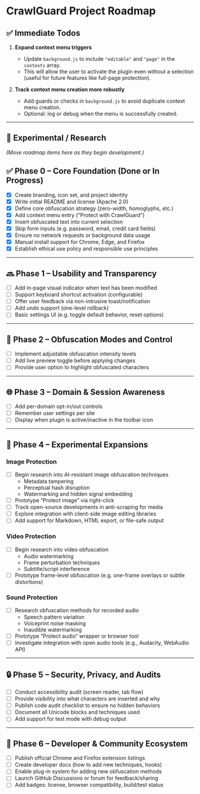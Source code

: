 # CrawlGuard Project Roadmap

## ✅ Immediate Todos

1. **Expand context menu triggers**
   - Update `background.js` to include `"editable"` and `"page"` in the `contexts` array.
   - This will allow the user to activate the plugin even without a selection (useful for future features like full-page protection).

2. **Track context menu creation more robustly**
   - Add guards or checks in `background.js` to avoid duplicate context menu creation.
   - Optional: log or debug when the menu is successfully created.

---

## 🧪 Experimental / Research

*(Move roadmap items here as they begin development.)*


## ✅ Phase 0 – Core Foundation (Done or In Progress)
- [x] Create branding, icon set, and project identity  
- [x] Write initial README and license (Apache 2.0)  
- [x] Define core obfuscation strategy (zero-width, homoglyphs, etc.)  
- [x] Add context menu entry ("Protect with CrawlGuard")  
- [x] Insert obfuscated text into current selection  
- [x] Skip form inputs (e.g. password, email, credit card fields)  
- [x] Ensure no network requests or background data usage  
- [x] Manual install support for Chrome, Edge, and Firefox  
- [x] Establish ethical use policy and responsible use principles  

---

## 🔜 Phase 1 – Usability and Transparency
- [ ] Add in-page visual indicator when text has been modified  
- [ ] Support keyboard shortcut activation (configurable)  
- [ ] Offer user feedback via non-intrusive toast/notification  
- [ ] Add undo support (one-level rollback)  
- [ ] Basic settings UI (e.g. toggle default behavior, reset options)  

---

## 🚧 Phase 2 – Obfuscation Modes and Control
- [ ] Implement adjustable obfuscation intensity levels  
- [ ] Add live preview toggle before applying changes  
- [ ] Provide user option to highlight obfuscated characters  

---

## 🌐 Phase 3 – Domain & Session Awareness
- [ ] Add per-domain opt-in/out controls  
- [ ] Remember user settings per site  
- [ ] Display when plugin is active/inactive in the toolbar icon  

---

## 🧪 Phase 4 – Experimental Expansions

### Image Protection
- [ ] Begin research into AI-resistant image obfuscation techniques  
  - Metadata tampering  
  - Perceptual hash disruption  
  - Watermarking and hidden signal embedding  
- [ ] Prototype “Protect image” via right-click  
- [ ] Track open-source developments in anti-scraping for media  
- [ ] Explore integration with client-side image editing libraries  
- [ ] Add support for Markdown, HTML export, or file-safe output  

### Video Protection
- [ ] Begin research into video obfuscation  
  - Audio watermarking  
  - Frame perturbation techniques  
  - Subtitle/script interference  
- [ ] Prototype frame-level obfuscation (e.g. one-frame overlays or subtle distortions)  

### Sound Protection
- [ ] Research obfuscation methods for recorded audio  
  - Speech pattern variation  
  - Voiceprint noise masking  
  - Inaudible watermarking  
- [ ] Prototype “Protect audio” wrapper or browser tool  
- [ ] Investigate integration with open audio tools (e.g., Audacity, WebAudio API)  

---

## 🔒 Phase 5 – Security, Privacy, and Audits
- [ ] Conduct accessibility audit (screen reader, tab flow)  
- [ ] Provide visibility into what characters are inserted and why  
- [ ] Publish code audit checklist to ensure no hidden behaviors  
- [ ] Document all Unicode blocks and techniques used  
- [ ] Add support for test mode with debug output  

---

## 🧰 Phase 6 – Developer & Community Ecosystem
- [ ] Publish official Chrome and Firefox extension listings  
- [ ] Create developer docs (how to add new techniques, hooks)  
- [ ] Enable plug-in system for adding new obfuscation methods  
- [ ] Launch GitHub Discussions or forum for feedback/sharing  
- [ ] Add badges: license, browser compatibility, build/test status  
